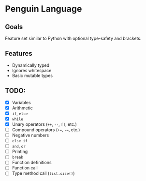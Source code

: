 # Penguin Language

## Goals
Feature set similar to Python with optional type-safety and brackets.

## Features
- Dynamically typed
- Ignores whitespace
- Basic mutable types

## TODO:
- [x] Variables
- [x] Arithmetic
- [x] `if`, `else`
- [x] `while`
- [x] Unary operators (`++`, `--`, `[]`, etc.)
- [ ] Compound operators (`+=`, `-=`, etc.)
- [ ] Negative numbers
- [ ] `else if`
- [ ] `and`, `or`
- [ ] Printing
- [ ] `break`
- [ ] Function definitions
- [ ] Function call
- [ ] Type method call (`list.size()`)